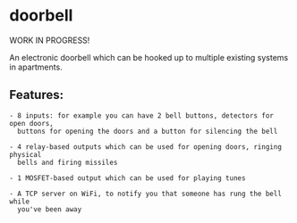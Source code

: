 # doorbell

WORK IN PROGRESS!

An electronic doorbell which can be hooked up to multiple existing systems
in apartments.

## Features:

    - 8 inputs: for example you can have 2 bell buttons, detectors for open doors,
      buttons for opening the doors and a button for silencing the bell

    - 4 relay-based outputs which can be used for opening doors, ringing physical
      bells and firing missiles

    - 1 MOSFET-based output which can be used for playing tunes

    - A TCP server on WiFi, to notify you that someone has rung the bell while
      you've been away

